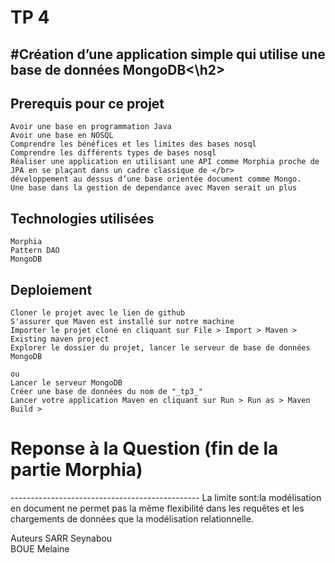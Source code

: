 <h1>TP 4</h1>
<h2>#Création d’une application simple qui utilise une base de données MongoDB<\h2>
 <h2>Prerequis pour ce projet</h2>

    Avoir une base en programmation Java
    Avoir une base en NOSQL
    Comprendre les bénéfices et les limites des bases nosql
    Comprendre les différents types de bases nosql
    Réaliser une application en utilisant une API comme Morphia proche de JPA en se plaçant dans un cadre classique de </br> 
    développement au dessus d’une base orientée document comme Mongo.
    Une base dans la gestion de dependance avec Maven serait un plus 

<h2>Technologies utilisées</h2>

    Morphia
    Pattern DAO
    MongoDB

<h2>Deploiement</h2>

    Cloner le projet avec le lien de github
    S'assurer que Maven est installé sur notre machine
    Importer le projet cloné en cliquant sur File > Import > Maven > Existing maven project
    Explorer le dossier du projet, lancer le serveur de base de données MongoDB

    ou
    Lancer le serveur MongoDB
    Créer une base de données du nom de "_tp3_"
    Lancer votre application Maven en cliquant sur Run > Run as > Maven Build >
    
<h1>Reponse à la Question (fin de la partie Morphia)</h1>
-----------------------------------------------
La limite sont:la modélisation en document ne permet pas la même flexibilité dans les requêtes et les chargements de données que la modélisation relationnelle. 

Auteurs
SARR Seynabou</br>
BOUE Melaine


